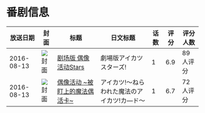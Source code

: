 # 番剧信息

|放送日期|封面|标题|日文标题|话数|评分|评分人数|
|---|---|---|---|---|---|---|
|2016-08-13|![封面](https://lain.bgm.tv/pic/cover/c/14/47/170120_cf2C5.jpg)|[剧场版 偶像活动Stars](https://bangumi.tv/subject/170120)|劇場版アイカツスターズ!|1|6.9|89人评分|
|2016-08-13|![封面](https://lain.bgm.tv/pic/cover/c/ac/ce/200913_CcgMc.jpg)|[偶像活动 ~被盯上的魔法偶活卡~](https://bangumi.tv/subject/200913)|アイカツ!～ねらわれた魔法のアイカツ!カ―ド～|1|6.7|72人评分|
